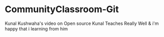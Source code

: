# CommunityClassroom-Git
Kunal Kushwaha's video on Open source
Kunal Teaches Really Well & i'm happy that i learning from him
 

